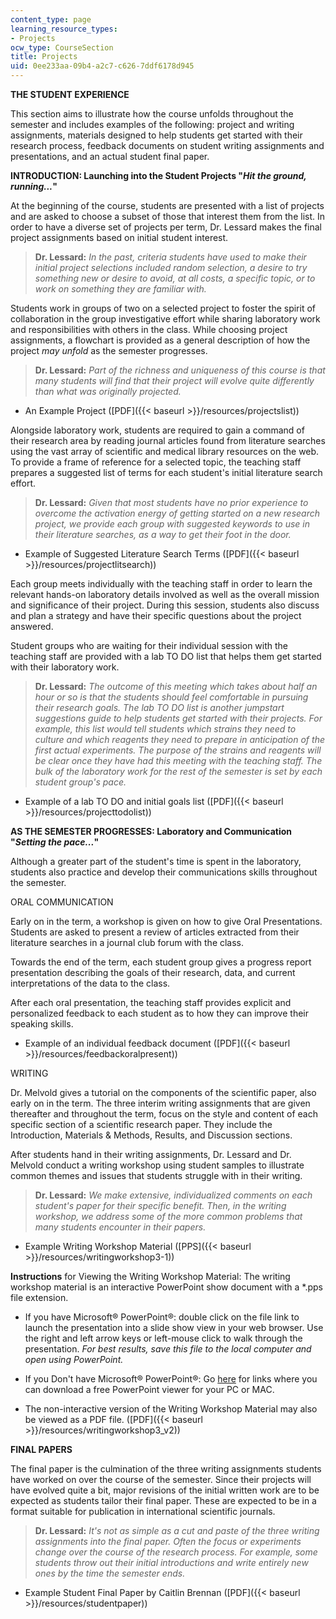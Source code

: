 ```yaml
---
content_type: page
learning_resource_types:
- Projects
ocw_type: CourseSection
title: Projects
uid: 0ee233aa-09b4-a2c7-c626-7ddf6178d945
---
```


**THE STUDENT EXPERIENCE**

This section aims to illustrate how the course unfolds throughout the semester and includes examples of the following: project and writing assignments, materials designed to help students get started with their research process, feedback documents on student writing assignments and presentations, and an actual student final paper.

**INTRODUCTION: Launching into the Student Projects "_Hit the ground, running..._"** 

At the beginning of the course, students are presented with a list of projects and are asked to choose a subset of those that interest them from the list. In order to have a diverse set of projects per term, Dr. Lessard makes the final project assignments based on initial student interest.

> **Dr. Lessard:** _In the past, criteria students have used to make their initial project selections included random selection, a desire to try something new or desire to avoid, at all costs, a specific topic, or to work on something they are familiar with._

Students work in groups of two on a selected project to foster the spirit of collaboration in the group investigative effort while sharing laboratory work and responsibilities with others in the class. While choosing project assignments, a flowchart is provided as a general description of how the project _may unfold_ as the semester progresses.

> **Dr. Lessard:** _Part of the richness and uniqueness of this course is that many students will find that their project will evolve quite differently than what was originally projected._

*   An Example Project ([PDF]({{< baseurl >}}/resources/projectslist))
    

Alongside laboratory work, students are required to gain a command of their research area by reading journal articles found from literature searches using the vast array of scientific and medical library resources on the web. To provide a frame of reference for a selected topic, the teaching staff prepares a suggested list of terms for each student's initial literature search effort.

> **Dr. Lessard:** _Given that most students have no prior experience to overcome the activation energy of getting started on a new research project, we provide each group with suggested keywords to use in their literature searches, as a way to get their foot in the door._

*   Example of Suggested Literature Search Terms ([PDF]({{< baseurl >}}/resources/projectlitsearch))
    

Each group meets individually with the teaching staff in order to learn the relevant hands-on laboratory details involved as well as the overall mission and significance of their project. During this session, students also discuss and plan a strategy and have their specific questions about the project answered.

Student groups who are waiting for their individual session with the teaching staff are provided with a lab TO DO list that helps them get started with their laboratory work.

> **Dr. Lessard:** _The outcome of this meeting which takes about half an hour or so is that the students should feel comfortable in pursuing their research goals. The lab TO DO list is another jumpstart suggestions guide to help students get started with their projects. For example, this list would tell students which strains they need to culture and which reagents they need to prepare in anticipation of the first actual experiments. The purpose of the strains and reagents will be clear once they have had this meeting with the teaching staff. The bulk of the laboratory work for the rest of the semester is set by each student group's pace._

*   Example of a lab TO DO and initial goals list ([PDF]({{< baseurl >}}/resources/projecttodolist))
    

**AS THE SEMESTER PROGRESSES: Laboratory and Communication "_Setting the pace..._"**

Although a greater part of the student's time is spent in the laboratory, students also practice and develop their communications skills throughout the semester.

ORAL COMMUNICATION

Early on in the term, a workshop is given on how to give Oral Presentations. Students are asked to present a review of articles extracted from their literature searches in a journal club forum with the class.

Towards the end of the term, each student group gives a progress report presentation describing the goals of their research, data, and current interpretations of the data to the class.

After each oral presentation, the teaching staff provides explicit and personalized feedback to each student as to how they can improve their speaking skills.

*   Example of an individual feedback document ([PDF]({{< baseurl >}}/resources/feedbackoralpresent))
    

WRITING

Dr. Melvold gives a tutorial on the components of the scientific paper, also early on in the term. The three interim writing assignments that are given thereafter and throughout the term, focus on the style and content of each specific section of a scientific research paper. They include the Introduction, Materials & Methods, Results, and Discussion sections.

After students hand in their writing assignments, Dr. Lessard and Dr. Melvold conduct a writing workshop using student samples to illustrate common themes and issues that students struggle with in their writing.

> **Dr. Lessard:** _We make extensive, individualized comments on each student's paper for their specific benefit. Then, in the writing workshop, we address some of the more common problems that many students encounter in their papers._

*   Example Writing Workshop Material ([PPS]({{< baseurl >}}/resources/writingworkshop3-1)) 
    

**Instructions** for Viewing the Writing Workshop Material: The writing workshop material is an interactive PowerPoint show document with a \*.pps file extension.

*   If you have Microsoft® PowerPoint®: double click on the file link to launch the presentation into a slide show view in your web browser. Use the right and left arrow keys or left-mouse click to walk through the presentation. _For best results, save this file to the local computer and open using PowerPoint._
    
*   If you Don't have Microsoft® PowerPoint®: Go [here](/msviewer) for links where you can download a free PowerPoint viewer for your PC or MAC.
    
*   The non-interactive version of the Writing Workshop Material may also be viewed as a PDF file. ([PDF]({{< baseurl >}}/resources/writingworkshop3_v2))
    

**FINAL PAPERS**

The final paper is the culmination of the three writing assignments students have worked on over the course of the semester. Since their projects will have evolved quite a bit, major revisions of the initial written work are to be expected as students tailor their final paper. These are expected to be in a format suitable for publication in international scientific journals.

> **Dr. Lessard:** _It's not as simple as a cut and paste of the three writing assignments into the final paper. Often the focus or experiments change over the course of the research process. For example, some students throw out their initial introductions and write entirely new ones by the time the semester ends._

*   Example Student Final Paper by Caitlin Brennan ([PDF]({{< baseurl >}}/resources/studentpaper))